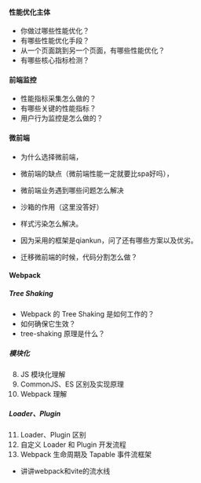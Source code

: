 
#### 性能优化主体
- 你做过哪些性能优化？
- 有哪些性能优化手段？
- 从一个页面跳到另一个页面，有哪些性能优化？
- 有哪些核心指标检测？

#### 前端监控
- 性能指标采集怎么做的？
- 有哪些关键的性能指标？
- 用户行为监控是怎么做的？

#### 微前端
- 为什么选择微前端，
- 微前端的缺点（微前端性能一定就要比spa好吗），
- 微前端业务遇到哪些问题怎么解决
- 沙箱的作用（这里没答好）
- 样式污染怎么解决。
- 因为采用的框架是qiankun，问了还有哪些方案以及优劣。

- 迁移微前端的时候，代码分割怎么做？

#### Webpack

##### Tree Shaking
- Webpack 的 Tree Shaking 是如何工作的？
- 如何确保它生效？
- tree-shaking 原理是什么？

##### 模块化
8. JS 模块化理解
9. CommonJS、ES 区别及实现原理
10. Webpack 理解

##### Loader、Plugin
11. Loader、Plugin 区别
12. 自定义 Loader 和 Plugin 开发流程
13. Webpack 生命周期及 Tapable 事件流框架
- 讲讲webpack和vite的流水线
